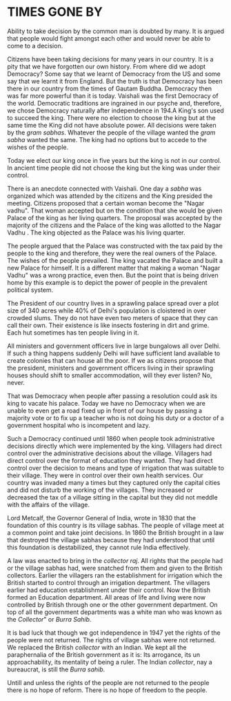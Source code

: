 # TIMES GONE BY

Ability to take decision by the common man is doubted by many. It is argued that people would fight
amongst each other and would never be able to come to a decision.

Citizens have been taking decisions for many years in our country. It is a pity that we have forgotten
our own history. From where did we adopt Democracy? Some say that we learnt of Democracy from the
US and some say that we learnt it from England. But the truth is that Democracy has been there in our
country from the times of Gautam Buddha. Democracy then was far more powerful than it is today.
Vaishali was the first Democracy of the world. Democratic traditions are ingrained in our psyche and,
therefore, we chose Democracy naturally after independence in 194.A King's son used to succeed the
king. There were no election to choose the king but at the same time the King did not have absolute
power. All decisions were taken by the _gram sabhas_. Whatever the people of the village wanted the
_gram sabha_ wanted the same. The king had no options but to accede to the wishes of the people.

Today we elect our king once in five years but the king is not in our control. In ancient time people did
not choose the king but the king was under their control.

There is an anecdote connected with Vaishali. One day a _sabha_ was organized which was attended by
the citizens and the King presided the meeting. Citizens proposed that a certain woman become the
"Nagar vadhu". That woman accepted but on the condition that she would be given Palace of the king as
her living quarters. The proposal was accepted by the majority of the citizens and the Palace of the king
was allotted to the Nagar Vadhu . The king objected as the Palace was his living quarter.

The people argued that the Palace was constructed with the tax paid by the people to the king and
therefore, they were the real owners of the Palace. The wishes of the people prevailed. The king
vacated the Palace and built a new Palace for himself. It is a different matter that making a woman
"Nagar Vadhu" was a wrong practice, even then. But the point that is being driven home by this example
is to depict the power of people in the prevalent political system.

The President of our country lives in a sprawling palace spread over a plot size of 340 acres while 40% of
Delhi's population is cloistered in over crowded slums. They do not have even two meters of space that
they can call their own. Their existence is like insects fostering in dirt and grime. Each hut sometimes has
ten people living in it.

All ministers and government officers live in large bungalows all over Delhi. If such a thing happens
suddenly Delhi will have sufficient land available to create colonies that can house all the poor. If we as
citizens propose that the president, ministers and government officers living in their sprawling houses
should shift to smaller accommodation, will they ever listen? No, never.

That was Democracy when people after passing a resolution could ask its king to vacate his palace.
Today we have no Democracy when we are unable to even get a road fixed up in front of our house by
passing a majority vote or to fix up a teacher who is not doing his duty or a doctor of a government
hospital who is incompetent and lazy.

Such a Democracy continued until 1860 when people took administrative decisions directly which were
implemented by the king. Villagers had direct control over the administrative decisions about the village.
Villagers had direct control over the format of education they wanted. They had direct control over the
decision to means and type of irrigation that was suitable to their village. They were in control over their
own health services. Our country was invaded many a times but they captured only the capital cities
and did not disturb the working of the villages. They increased or decreased the tax of a village sitting in
the capital but they did not meddle with the affairs of the village.

Lord Metcalf, the Governor General of India, wrote in 1830 that the foundation of this country is its
village sabhas. The people of village meet at a common point and take joint decisions. In 1860 the British
brought in a law that destroyed the village sabhas because they had understood that until this
foundation is destabilized, they cannot rule India effectively.

A law was enacted to bring in the _collector raj_. All rights that the people had or the village sabhas had,
were snatched from them and given to the British collectors. Earlier the villagers ran the establishment
for irrigation which the British started to control through an irrigation department. The villagers earlier
had education establishment under their control. Now the British formed an Education department. All
areas of life and living were now controlled by British through one or the other government department.
On top of all the government departments was a white man who was known as the _Collector_" or
_Burra Sahib_.

It is bad luck that though we got independence in 1947 yet the rights of the people were not returned.
The rights of village sabhas were not returned. We replaced the British _collector_ with an Indian. We
kept all the paraphernalia of the British government as it is: Its arrogance, its un approachability, its
mentality of being a ruler. The Indian _collector_, nay a bureaucrat, is still the _Burra sahib_.

Untill and unless the rights of the people are not returned to the people there is no hope of reform.
There is no hope of freedom to the people.
